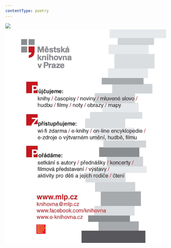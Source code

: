 ```yaml
---
contentType: poetry
---
```


<section>

![](../Images/obalka_vybor_z_kvetu_zla.jpg)![](./resources/upoutavka_eknihy.jpg)

</section>
